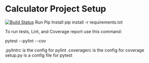 # Calculator Project Setup
[![Build Status](https://app.travis-ci.com/brahma0210/calc2-refractor.svg?branch=master)](https://app.travis-ci.com/brahma0210/calc2-refractor)
Run Pip Install
pip install -r requirements.txt

To run tests, Lint, and Coverage report use this command:

pytest  --pylint --cov

.pylintrc is the config for pylint
.coveragerc is the config for coverage
setup.py is a config file for pytest
